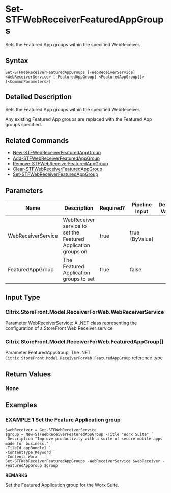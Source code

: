 ﻿# Set-STFWebReceiverFeaturedAppGroups

Sets the Featured App groups within the specified WebReceiver.

## Syntax

```
Set-STFWebReceiverFeaturedAppGroups [-WebReceiverService] <WebReceiverService> [-FeaturedAppGroup] <FeaturedAppGroup[]> [<CommonParameters>]
```

## Detailed Description

Sets the Featured App groups within the specified WebReceiver.


Any existing Featured App groups are replaced with the Featured App groups specified.

## Related Commands

* [New-STFWebReceiverFeaturedAppGroup](New-STFWebReceiverFeaturedAppGroup.md)
* [Add-STFWebReceiverFeaturedAppGroup](Add-STFWebReceiverFeaturedAppGroup.md)
* [Remove-STFWebReceiverFeaturedAppGroup](Remove-STFWebReceiverFeaturedAppGroup.md)
* [Clear-STFWebReceiverFeaturedAppGroup](Clear-STFWebReceiverFeaturedAppGroup.md)
* [Set-STFWebReceiverFeaturedAppGroup](Set-STFWebReceiverFeaturedAppGroup.md)

## Parameters

| Name   | Description | Required? | Pipeline Input | Default Value |
| --- | --- | --- | --- | --- |
|WebReceiverService|WebReceiver service to set the Featured Application groups on|true|true (ByValue)| |
|FeaturedAppGroup|The Featured Application groups to set|true|false| |

## Input Type

### Citrix.StoreFront.Model.ReceiverForWeb.WebReceiverService

Parameter WebReceiverService: A .NET class representing the configuration of a StoreFront Web Receiver service

### Citrix.StoreFront.Model.ReceiverForWeb.FeaturedAppGroup[]

Parameter FeaturedAppGroup: The .NET `Citrix.StoreFront.Model.ReceiverForWeb.FeaturedAppGroup` reference type

## Return Values

### None

## Examples

### EXAMPLE 1 Set the Feature Application group

```
$webReceiver = Get-STFWebReceiverService
$group = New-STFWebReceiverFeaturedAppGroup -Title "Worx Suite" `
-Description "Improve productivity with a suite of secure mobile apps made for business." `
-TileId appBundle1 `
-ContentType Keyword `
-Contents Worx
Set-STFWebReceiverFeaturedAppGroups -WebReceiverService $webReceiver -FeaturedAppGroup $group
```

**REMARKS**

Set the Featured Application group for the Worx Suite.
